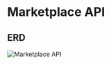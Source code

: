 # Marketplace API

## ERD
![Marketplace API](https://github.com/rockavoldy/openidea-marketplace/assets/48157179/e7068ddb-d803-40cd-bd82-ca32c9f908dc)
